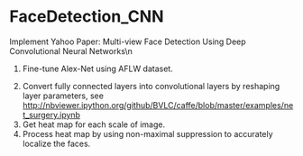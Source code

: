 # FaceDetection_CNN
Implement Yahoo Paper: Multi-view Face Detection Using Deep Convolutional Neural Networks\n
1. Fine-tune Alex-Net using AFLW dataset. <p/>
2. Convert fully connected layers into convolutional layers by reshaping layer parameters, 
   see http://nbviewer.ipython.org/github/BVLC/caffe/blob/master/examples/net_surgery.ipynb
3. Get heat map for each scale of image. 
4. Process heat map by using non-maximal suppression to accurately localize the faces.

